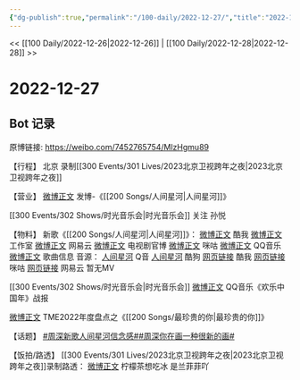 ```yaml
---
{"dg-publish":true,"permalink":"/100-daily/2022-12-27/","title":"2022-12-27"}
---
```



<< [[100 Daily/2022-12-26\|2022-12-26]] | [[100 Daily/2022-12-28\|2022-12-28]] >>

# 2022-12-27

## Bot 记录

原博链接: https://weibo.com/7452765754/MlzHgmu89

【行程】
北京 录制[[300 Events/301 Lives/2023北京卫视跨年之夜\|2023北京卫视跨年之夜]]

【营业】
[微博正文](https://m.weibo.cn/1736988591/4851291173685634) 发博-《[[200 Songs/人间星河\|人间星河]]》

[[300 Events/302 Shows/时光音乐会\|时光音乐会]]
关注 孙悦

【物料】
新歌《[[200 Songs/人间星河\|人间星河]]》：
[微博正文](https://m.weibo.cn/1738434147/4851077222242298) 酷我
[微博正文](https://m.weibo.cn/7478855230/4851081533991436) 工作室
[微博正文](https://m.weibo.cn/1721030997/4851250875604768) 网易云
[微博正文](https://m.weibo.cn/6589790796/4851235771383934) 电视剧官博
[微博正文](https://m.weibo.cn/1867028705/4851258920543540) 咪咕
[微博正文](https://m.weibo.cn/2169129705/4851258445540517) QQ音乐
[微博正文](https://m.weibo.cn/6466290670/4851080820950444) 歌曲信息
音源：
[人间星河](https://weibo.cn/sinaurl?u=https%3A%2F%2Fi.y.qq.com%2Fv8%2Fplaysong.html%3Fsongid%3D389463946%26source%3Dyqq%26ADTAG%3Dhz_wb_sf%26channelId%3D10081987) Q音
[人间星河](https://weibo.cn/sinaurl?u=https%3A%2F%2Ft1.kugou.com%2Fsong.html%3Fid%3D8xAPud6zGV3) 酷狗
[网页链接](https://weibo.cn/sinaurl?u=http%3A%2F%2Fm.kuwo.cn%2Fnewh5app%2Fplay_detail%2F256138334) 酷我
[网页链接](https://weibo.cn/sinaurl?u=https%3A%2F%2Fh5.nf.migu.cn%2Fapp%2Fv4%2Fp%2Fshare%2Fsong%2Findex.html%3Fid%3D600919000008566482) 咪咕
[网页链接](https://weibo.cn/sinaurl?u=https%3A%2F%2Fmusic.163.com%2Fsong%3Fid%3D2009003471) 网易云
暂无MV

[[300 Events/302 Shows/时光音乐会\|时光音乐会]]
[微博正文](https://m.weibo.cn/2169129705/4851280260633738) QQ音乐《欢乐中国年》战报

[微博正文](https://m.weibo.cn/6604869546/4851263470046745) TME2022年度盘点之《[[200 Songs/最珍贵的你\|最珍贵的你]]》

【话题】
[#周深新歌人间星河信念感#](https://s.weibo.com/weibo?q=%23%E5%91%A8%E6%B7%B1%E6%96%B0%E6%AD%8C%E4%BA%BA%E9%97%B4%E6%98%9F%E6%B2%B3%E4%BF%A1%E5%BF%B5%E6%84%9F%23)[#周深你在画一种很新的画#](https://s.weibo.com/weibo?q=%23%E5%91%A8%E6%B7%B1%E4%BD%A0%E5%9C%A8%E7%94%BB%E4%B8%80%E7%A7%8D%E5%BE%88%E6%96%B0%E7%9A%84%E7%94%BB%23)

【饭拍/路透】
[[300 Events/301 Lives/2023北京卫视跨年之夜\|2023北京卫视跨年之夜]]录制路透：
[微博正文](https://m.weibo.cn/1948102711/4851394760417015) 柠檬茶想吃冰
[](https://m.weibo.cn/5904393359/4851385223087212) 是兰菲菲吖
